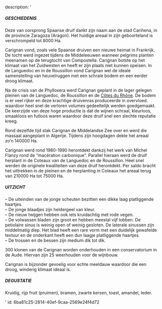description: '<h5>GESCHIEDENIS</h5><p>Deze van oorsprong Spaanse druif dankt zijn naam aan de stad Cariñena,&nbsp;in de provincie Zaragoza (Aragon). Het huidige areaal in zijn geboorteland is verschrompeld tot 8000 Ha.</p><p>Carignan vond, zoals vele Spaanse druiven een nieuwe heimat in Frankrijk. De tocht werd ingezet tijdens de Middeleeuwen wanneer pelgrims planten meenamen op de terugtocht van Compostella. Carignan botste op het klimaat van het Zuidwesten en heeft er zijn plaats niet kunnen opeisen. In de Languedoc en in de Roussillon vond Carignan wel de ideale samenstelling van heuvelruggen met een schrale bodem en een eerder droog klimaat.</p><p>Na de crisis van de Phylloxera werd Carignan geplant in de lager gelegen pleinen van de Languedoc, de Roussillon en de&nbsp;<a href="https://www.levipe.be/?p=138&amp;lang=nl">Côtes du Rhône</a>. De bodem is er veel rijker en deze krachtige druivenras produceerde in overvloed. waardoor heel snel de verloren volumes gedeeltelijk werden goedgemaakt. De keerzijde van deze hoge productie is dat de wijnen schraal, kleurloos, smaakloos en futloos waren waardoor deze druif snel een slechte reputatie kreeg.</p><p>Rond dezelfde tijd stak Carignan de Middelandse Zee over en werd die massaal aangeplant in Algerije. Tijdens zijn hoogdagen dekte het areaal zo’n 140000 Ha.</p><p>Carignan werd rond 1980-1990 herontdekt dankzij het werk van Michel Flanzy rond de “macération carbonique”. Parallel hieraan werd de druif herplant in de Coteaux van de Languedoc en de Roussillon. Heel snel werden de originele kwaliteiten van deze druif herontdekt. Per saldo bracht het uittrekken in de pleinen en de herplanting in Coteaux het areaal terug van 210000 Ha tot 75000 Ha.</p><h5>UITZICHT</h5><p>– De uiteinden van de jonge scheuten bezitten een dikke laag platliggende haartjes.<br>– De jonge blaadjes zijn heldergeel van kleur.<br>– De nieuw twijgen hebben ook iets kruidachtig met rode vegen.<br>– De volwassen bladen zijn groot en hebben meestal vijf lobben. De petiolaire sinus is weinig open of weinig gesloten. De laterale sinussen zijn middelmatig diep. Het blad heeft een rare vorm met een duidelijk gewafelde textuur en de onderkant heeft een dun laagje platliggende haartjes.<br>– De trossen en de bessen zijn medium dik tot dik.</p><p>300 klonen van de Carignan worden onderhouden in een conservatorium in de Aude. Hiervan zijn 25 weerhouden voor de wijnbouw.</p><p>Carignan is bijzonder gevoelig voor echte meeldauw waardoor die een droog, winderig klimaat ideaal is.</p><h5>DEGUSTATIE</h5><p>Kruidig, rijp fruit (pruimen), bramen, zwarte kersen, toast, amandel, leder.</p>'
id: 6ba81c25-2814-40ef-9caa-2569e24f4d72
